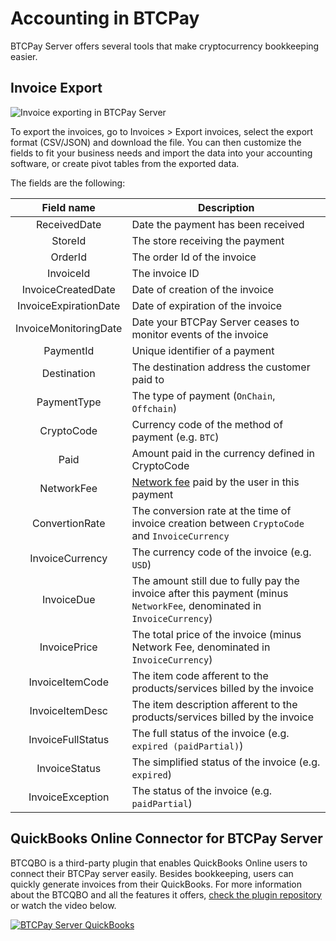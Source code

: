 # Accounting in BTCPay

BTCPay Server offers several tools that make cryptocurrency bookkeeping easier.

## Invoice Export

![Invoice exporting in BTCPay Server](./img/BTCPayInvoiceExport.png)

To export the invoices, go to Invoices > Export invoices, select the export format (CSV/JSON) and download the file. You can then customize the fields to fit your business needs and import the data into your accounting software, or create pivot tables from the exported data.

The fields are the following:

| Field name  |  Description |
|:-:|---|
| ReceivedDate  | Date the payment has been received  |
| StoreId |  The store receiving the payment |
| OrderId  | The order Id of the invoice  |
| InvoiceId  | The invoice ID |
| InvoiceCreatedDate  | Date of creation of the invoice |
| InvoiceExpirationDate  | Date of expiration of the invoice |
| InvoiceMonitoringDate  | Date your BTCPay Server ceases to monitor events of the invoice |
| PaymentId | Unique identifier of a payment |
| Destination | The destination address the customer paid to |
| PaymentType | The type of payment (`OnChain`, `Offchain`) |
| CryptoCode | Currency code of the method of payment (e.g. `BTC`) |
| Paid | Amount paid in the currency defined in CryptoCode |
| NetworkFee | [Network fee](./FAQ/FAQ-Stores.md#add-network-fee-to-invoice-vary-with-mining-fees) paid by the user in this payment |
| ConvertionRate | The conversion rate at the time of invoice creation between `CryptoCode` and `InvoiceCurrency` |
| InvoiceCurrency | The currency code of the invoice (e.g. `USD`) |
| InvoiceDue | The amount still due to fully pay the invoice after this payment (minus `NetworkFee`, denominated in `InvoiceCurrency`) |
| InvoicePrice | The total price of the invoice (minus Network Fee, denominated in `InvoiceCurrency`) |
| InvoiceItemCode | The item code afferent to the products/services billed by the invoice |
| InvoiceItemDesc | The item description afferent to the products/services billed by the invoice |
| InvoiceFullStatus | The full status of the invoice (e.g. `expired (paidPartial)`) |
| InvoiceStatus | The simplified status of the invoice (e.g. `expired`) |
| InvoiceException | The status of the invoice (e.g. `paidPartial`) |

## QuickBooks Online Connector for BTCPay Server

BTCQBO is a third-party plugin that enables QuickBooks Online users to connect their BTCPay server easily. Besides bookkeeping, users can quickly generate invoices from their QuickBooks. For more information about the BTCQBO and all the features it offers, [check the plugin repository](https://github.com/JeffVandrewJr/btcqbo) or watch the video below.

[![BTCPay Server QuickBooks](https://img.youtube.com/vi/srgwL9ozg6c/mqdefault.jpg)](https://www.youtube.com/watch?v=srgwL9ozg6c "BTCPay Server QuickBooks")
